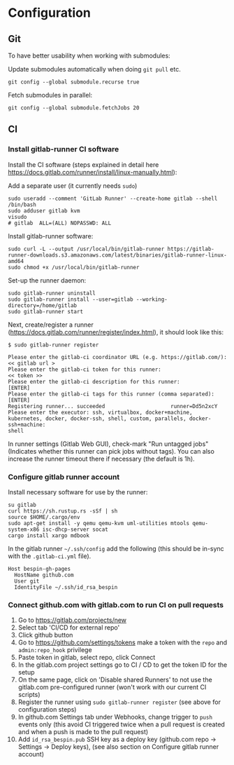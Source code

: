 # Configuration

## Git

To have better usability when working with submodules:

Update submodules automatically when doing `git pull` etc.
```
git config --global submodule.recurse true
```

Fetch submodules in parallel:
```
git config --global submodule.fetchJobs 20
```

## CI

### Install gitlab-runner CI software

Install the CI software (steps explained in detail here https://docs.gitlab.com/runner/install/linux-manually.html):

Add a separate user (it currently needs `sudo`)

```
sudo useradd --comment 'GitLab Runner' --create-home gitlab --shell /bin/bash
sudo adduser gitlab kvm
visudo
# gitlab  ALL=(ALL) NOPASSWD: ALL
```

Install gitlab-runner software:
```
sudo curl -L --output /usr/local/bin/gitlab-runner https://gitlab-runner-downloads.s3.amazonaws.com/latest/binaries/gitlab-runner-linux-amd64
sudo chmod +x /usr/local/bin/gitlab-runner
```

Set-up the runner daemon:
```
sudo gitlab-runner uninstall
sudo gitlab-runner install --user=gitlab --working-directory=/home/gitlab
sudo gitlab-runner start
```

Next, create/register a runner (https://docs.gitlab.com/runner/register/index.html), it should look like this:
```
$ sudo gitlab-runner register

Please enter the gitlab-ci coordinator URL (e.g. https://gitlab.com/):
<< gitlab url >
Please enter the gitlab-ci token for this runner:
<< token >>
Please enter the gitlab-ci description for this runner:
[ENTER]
Please enter the gitlab-ci tags for this runner (comma separated):
[ENTER]
Registering runner... succeeded                     runner=Dd5n2xcY
Please enter the executor: ssh, virtualbox, docker+machine, kubernetes, docker, docker-ssh, shell, custom, parallels, docker-ssh+machine:
shell
```

In runner settings (Gitlab Web GUI), check-mark "Run untagged jobs" (Indicates whether this runner can pick jobs without tags).
You can also increase the runner timeout there if necessary (the default is 1h).

### Configure gitlab runner account

Install necessary software for use by the runner:

```
su gitlab
curl https://sh.rustup.rs -sSf | sh
source $HOME/.cargo/env
sudo apt-get install -y qemu qemu-kvm uml-utilities mtools qemu-system-x86 isc-dhcp-server socat
cargo install xargo mdbook
```

In the gitlab runner `~/.ssh/config` add the following (this should be in-sync with the `.gitlab-ci.yml` file).
```
Host bespin-gh-pages
  HostName github.com
  User git
  IdentityFile ~/.ssh/id_rsa_bespin
```

### Connect github.com with gitlab.com to run CI on pull requests

1. Go to https://gitlab.com/projects/new
2. Select tab 'CI/CD for external repo'
3. Click github button
4. Go to https://github.com/settings/tokens make a token with the `repo` and `admin:repo_hook` privilege
5. Paste token in gitlab, select repo, click Connect
6. In the gitlab.com project settings go to CI / CD to get the token ID for the setup
7. On the same page, click on 'Disable shared Runners' to not use the gitlab.com pre-configured runner (won't work with our current CI scripts)
8. Register the runner using `sudo gitlab-runner register` (see above for configuration steps)
9. In github.com Settings tab under Webhooks, change trigger to `push` events only (this avoid CI triggered twice when a pull request is created and
when a push is made to the pull request)
10. Add `id_rsa_bespin.pub` SSH key as a deploy key (github.com repo -> Settings -> Deploy keys), (see also section on Configure gitlab runner account)